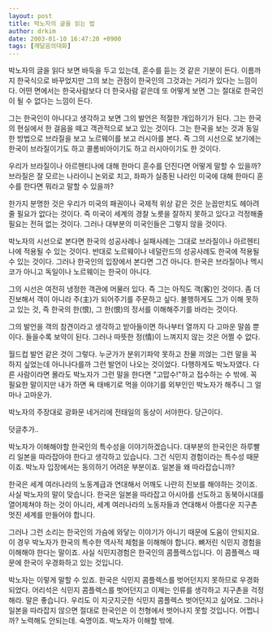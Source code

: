 ```yaml
---
layout: post
title: 박노자의 글을 읽는 법
author: drkim
date: 2003-01-10 16:47:20 +0900
tags: [깨달음의대화]
---
```

박노자의 글을 읽다 보면 바둑을 두고 있는데, 훈수를 듣는 것 같은 기분이 든다. 이름까지 한국식으로 바꾸었지만 그의 보는 관점이 한국인의 그것과는 거리가 있다는 느낌이다. 어떤 면에서는 한국사람보다 더 한국사람 같은데 또 어떻게 보면 그는 절대로 한국인이 될 수 없다는 느낌이 든다.
  

  
그는 한국인이 아니다고 생각하고 보면 그의 발언은 적절한 개입하기가 된다. 그는 한국의 현실에서 한 걸음을 떼고 객관적으로 보고 있는 것이다. 그는 한국을 보는 것과 동일한 방법으로 브라질을 보고 노르웨이를 보고 러시아를 본다. 즉 그의 시선으로 보기에는 한국이 브라질이기도 하고 콜롬비아이기도 하고 러시아이기도 한 것이다.
  

  
우리가 브라질이나 아르헨티나에 대해 한마디 훈수를 던진다면 어떻게 말할 수 있을까? 브라질은 잘 모르는 나라이니 논외로 치고, 좌파가 실종된 나라인 미국에 대해 한마디 훈수를 한다면 뭐라고 말할 수 있을까?
  

  
한가지 분명한 것은 우리가 미국의 패권이나 국제적 위상 같은 것은 눈꼽만치도 헤아려 줄 필요가 없다는 것이다. 즉 미국이 세계의 경찰 노릇을 잘하지 못하고 있다고 걱정해줄 필요는 전혀 없는 것이다. 그러나 대부분의 미국인들은 그렇지 않을 것이다.
  

  
박노자의 시선으로 본다면 한국의 성공사례나 실패사례는 그대로 브라질이나 아르헨티나에 적용될 수 있는 것이다. 반대로 노르웨이나 네덜란드의 성공사례도 한국에 적용될 수 있는 것이다. 그러나 한국인의 입장에서 본다면 그건 아니다. 한국은 브라질이나 멕시코가 아니고 독일이나 노르웨이는 한국이 아니다.
  

  
그의 시선은 여전히 냉정한 객관에 머물러 있다. 즉 그는 아직도 객(客)인 것이다. 좀 더 진보해서 객이 아니라 주(主)가 되어주기를 주문하고 싶다. 불행하게도 그가 이해 못하고 있는 것, 즉 한국의 한(恨), 그 한(恨)의 정서를 이해해주기를 바라는 것이다.
  

  
그의 발언을 객의 참견이라고 생각하고 받아들이면 하나부터 열까지 다 고마운 말씀 뿐이다. 들을수록 보약이 된다. 그러나 따뜻한 정(情)이 느껴지지 않는 것은 어쩔 수 없다.
  

  
월드컵 발언 같은 것이 그렇다. 누군가가 분위기파악 못하고 찬물 끼얹는 그런 말을 꼭 하지 싶었는데 아니나다를까 그런 발언이 나오는 것이었다. 다행하게도 박노자였다. 다른 사람이라면 몰라도 박노자가 그런 말을 한다면 "고맙수!"하고 접수하는 수 밖에. 꼭 필요한 말이지만 내가 하면 욕 태배기로 먹을 이야기를 외부인인 박노자가 해주니 그 얼마나 고마운가.
  

  
박노자의 주장대로 광화문 네거리에 전태일의 동상이 서야한다. 당근이다.
  

  

  
덧글추가..
  
박노자가 이해해야할 한국인의 특수성을 이야기하겠습니다. 대부분의 한국인은 하루빨리 일본을 따라잡아야 한다고 생각하고 있습니다. 그건 식민지 경험이라는 특수성 때문이죠. 박노자 입장에서는 동의하기 어려운 부분이죠. 일본을 왜 따라잡습니까?
  

  
한국은 세계 여러나라의 노동계급과 연대해서 어깨도 나란히 진보를 해야하는 것이죠. 사실 박노자의 말이 맞습니다. 한국은 일본을 따라잡고 아시아를 선도하고 동북아시대를 열어제쳐야 하는 것이 아니라, 세계 여러나라의 노동자들과 연대해서 아름다운 지구촌 멋진 세계를 만들어야 합니다.
  

  
그러나 그런 소리는 한국인의 가슴에 와닿는 이야기가 아니기 때문에 도움이 안되지요. 이 경우 박노자가 한국의 특수한 역사적 체험을 이해해야 합니다. 뼈저린 식민지 경험을 이해해야 한다는 말이죠. 사실 식민지경험은 한국인의 콤플렉스입니다. 이 콤플렉스 때문에 한국이 우경화하고 있는 것입니다.
  

  
박노자는 이렇게 말할 수 있죠. 한국은 식민지 콤플렉스를 벗어던지지 못하므로 우경화되었다. 어리석은 식민지 콤플렉스를 벗어던지고 이제는 인류를 생각하고 지구촌을 걱정해라. 말은 좋습니다. 우리도 이 지긋지긋한 식민지 콤플렉스 벗어던지고 싶어요. 그러나 일본을 따라잡지 않으면 절대로 한국인은 이 천형에서 벗어나지 못할 것입니다. 어쩝니까? 노력해도 안되는데. 숙명이죠. 박노자가 이해할 밖에.